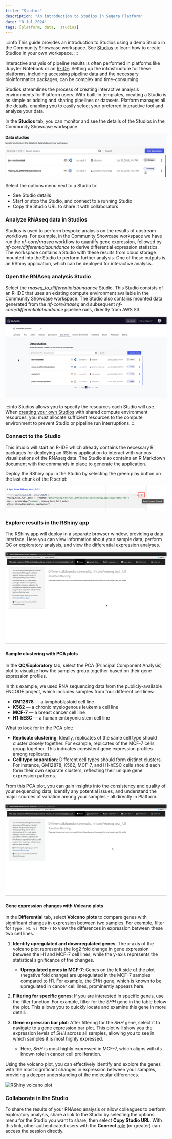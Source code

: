 ```yaml
---
title: "Studios"
description: "An introduction to Studios in Seqera Platform"
date: "8 Jul 2024"
tags: [platform, data,  studios]
---
```


:::info
This guide provides an introduction to Studios using a demo Studio in the Community Showcase workspace. See [Studios](../../studios/overview) to learn how to create Studios in your own workspace. 
:::

Interactive analysis of pipeline results is often performed in platforms like Jupyter Notebook or an [R-IDE](https://github.com/seqeralabs/r-ide). Setting up the infrastructure for these platforms, including accessing pipeline data and the necessary bioinformatics packages, can be complex and time-consuming.

Studios streamlines the process of creating interactive analysis environments for Platform users. With built-in templates, creating a Studio is as simple as adding and sharing pipelines or datasets. Platform manages all the details, enabling you to easily select your preferred interactive tool and analyze your data.

In the **Studios** tab, you can monitor and see the details of the Studios in the Community Showcase workspace.

![Studios overview](./assets/studios-overview.png)

Select the options menu next to a Studio to:
- See Studio details
- Start or stop the Studio, and connect to a running Studio
- Copy the Studio URL to share it with collaborators

### Analyze RNAseq data in Studios

Studios is used to perform bespoke analysis on the results of upstream workflows. For example, in the Community Showcase workspace we have run the *nf-core/rnaseq* workflow to quantify gene expression, followed by *nf-core/differentialabundance* to derive differential expression statistics. The workspace contains a Studio with these results from cloud storage mounted into the Studio to perform further analysis. One of these outputs is an RShiny application, which can be deployed for interactive analysis.

### Open the RNAseq analysis Studio 

Select the *rnaseq_to_differentialabundance* Studio. This Studio consists of an R-IDE that uses an existing compute environment available in the Community Showcase workspace. The Studio also contains mounted data generated from the *nf-core/rnaseq* and subsequent *nf-core/differentialabundance* pipeline runs, directly from AWS S3. 

![RNAseq Studio details](assets/rnaseq-diffab-studio-details.gif)

:::info
Studios allows you to specify the resources each Studio will use. When [creating your own Studios](../../studios/overview) with shared compute environment resources, you must allocate sufficient resources to the compute environment to prevent Studio or pipeline run interruptions. 
:::

### Connect to the Studio

This Studio will start an R-IDE which already contains the necessary R packages for deploying an RShiny application to interact with various visualizations of the RNAseq data. The Studio also contains an R Markdown document with the commands in place to generate the application.

Deploy the RShiny app in the Studio by selecting the green play button on the last chunk of the R script:

![Run RShiny app](./assets/rnaseq-diffab-run-rshiny-app.png)

### Explore results in the RShiny app

The RShiny app will deploy in a separate browser window, providing a data interface. Here you can view information about your sample data, perform QC or exploratory analysis, and view the differential expression analyses.

![RShiny app exploration](assets/rnaseq-diffab-rshiny-app-explore.gif)

#### Sample clustering with PCA plots

In the **QC/Exploratory** tab, select the PCA (Principal Component Analysis) plot to visualize how the samples group together based on their gene expression profiles.

In this example, we used RNA sequencing data from the publicly-available ENCODE project, which includes samples from four different cell lines: 

- **GM12878** — a lymphoblastoid cell line
- **K562** — a chronic myelogenous leukemia cell line
- **MCF-7** — a breast cancer cell line
- **H1-hESC** — a human embryonic stem cell line

What to look for in the PCA plot:

- **Replicate clustering**: Ideally, replicates of the same cell type should cluster closely together. For example, replicates of the MCF-7 cells group together. This indicates consistent gene expression profiles among replicates.
- **Cell type separation**: Different cell types should form distinct clusters. For instance, GM12878, K562, MCF-7, and H1-hESC cells should each form their own separate clusters, reflecting their unique gene expression patterns.

From this PCA plot, you can gain insights into the consistency and quality of your sequencing data, identify any potential issues, and understand the major sources of variation among your samples - all directly in Platform.

![RShiny PCA plot](assets/rnaseq-diffab-rshiny-pca-plot.gif)

#### Gene expression changes with Volcano plots 

In the **Differential** tab, select **Volcano plots** to compare genes with significant changes in expression between two samples. For example, filter for `Type: H1 vs MCF-7` to view the differences in expression between these two cell lines.

1. **Identify upregulated and downregulated genes**: The x-axis of the volcano plot represents the log2 fold change in gene expression between the H1 and MCF-7 cell lines, while the y-axis represents the statistical significance of the changes.

    - **Upregulated genes in MCF-7**: Genes on the left side of the plot (negative fold change) are upregulated in the MCF-7 samples compared to H1. For example, the _SHH_ gene, which is known to be upregulated in cancer cell lines, prominently appears here.

2. **Filtering for specific genes**: If you are interested in specific genes, use the filter function. For example, filter for the _SHH_ gene in the table below the plot. This allows you to quickly locate and examine this gene in more detail.

3. **Gene expression bar plot**: After filtering for the _SHH_ gene, select it to navigate to a gene expression bar plot. This plot will show you the expression levels of _SHH_ across all samples, allowing you to see in which samples it is most highly expressed.

    - Here, _SHH_ is most highly expressed in MCF-7, which aligns with its known role in cancer cell proliferation.

Using the volcano plot, you can effectively identify and explore the genes with the most significant changes in expression between your samples, providing a deeper understanding of the molecular differences.

![RShiny volcano plot](assets/rnaseq-diffab-rshiny-volcano-plot.gif)

### Collaborate in the Studio

To share the results of your RNAseq analysis or allow colleagues to perform exploratory analysis, share a link to the Studio by selecting the options menu for the Studio you want to share, then select **Copy Studio URL**. With this link, other authenticated users with the **Connect** [role](../../orgs-and-teams/roles) (or greater) can access the session directly.
